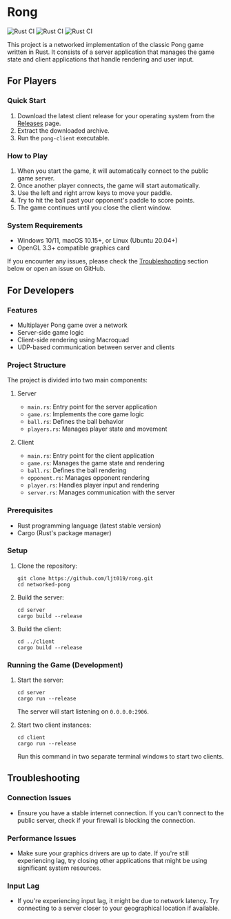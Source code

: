 # Rong
![Rust CI](https://github.com/ljt019/light_controller_overhaul/actions/workflows/rust.yml/badge.svg?branch=main) ![Rust CI](https://github.com/ljt019/light_controller_overhaul/actions/workflows/rust.yml/badge.svg?branch=main) ![Rust CI](https://github.com/ljt019/light_controller_overhaul/actions/workflows/rust.yml/badge.svg?branch=main)

This project is a networked implementation of the classic Pong game written in Rust. It consists of a server application that manages the game state and client applications that handle rendering and user input.

## For Players

### Quick Start

1. Download the latest client release for your operating system from the [Releases](https://github.com/ljt019/rong/releases) page.
2. Extract the downloaded archive.
3. Run the `pong-client` executable.

### How to Play

1. When you start the game, it will automatically connect to the public game server.
2. Once another player connects, the game will start automatically.
3. Use the left and right arrow keys to move your paddle.
4. Try to hit the ball past your opponent's paddle to score points.
5. The game continues until you close the client window.

### System Requirements

- Windows 10/11, macOS 10.15+, or Linux (Ubuntu 20.04+)
- OpenGL 3.3+ compatible graphics card

If you encounter any issues, please check the [Troubleshooting](#troubleshooting) section below or open an issue on GitHub.

## For Developers

### Features

- Multiplayer Pong game over a network
- Server-side game logic
- Client-side rendering using Macroquad
- UDP-based communication between server and clients

### Project Structure

The project is divided into two main components:

1. Server

   - `main.rs`: Entry point for the server application
   - `game.rs`: Implements the core game logic
   - `ball.rs`: Defines the ball behavior
   - `players.rs`: Manages player state and movement

2. Client
   - `main.rs`: Entry point for the client application
   - `game.rs`: Manages the game state and rendering
   - `ball.rs`: Defines the ball rendering
   - `opponent.rs`: Manages opponent rendering
   - `player.rs`: Handles player input and rendering
   - `server.rs`: Manages communication with the server

### Prerequisites

- Rust programming language (latest stable version)
- Cargo (Rust's package manager)

### Setup

1. Clone the repository:

   ```
   git clone https://github.com/ljt019/rong.git
   cd networked-pong
   ```

2. Build the server:

   ```
   cd server
   cargo build --release
   ```

3. Build the client:
   ```
   cd ../client
   cargo build --release
   ```

### Running the Game (Development)

1. Start the server:

   ```
   cd server
   cargo run --release
   ```

   The server will start listening on `0.0.0.0:2906`.

2. Start two client instances:
   ```
   cd client
   cargo run --release
   ```
   Run this command in two separate terminal windows to start two clients.

## Troubleshooting

### Connection Issues

- Ensure you have a stable internet connection. If you can't connect to the public server, check if your firewall is blocking the connection.

### Performance Issues

- Make sure your graphics drivers are up to date. If you're still experiencing lag, try closing other applications that might be using significant system resources.

### Input Lag

- If you're experiencing input lag, it might be due to network latency. Try connecting to a server closer to your geographical location if available.
